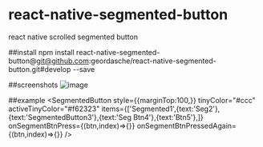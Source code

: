 # react-native-segmented-button
react native scrolled segmented button

##install
npm install react-native-segmented-button@git@github.com:geordasche/react-native-segmented-button.git#develop --save

##screenshots
![image](https://github.com/geordasche/react-native-segmented-button/blob/master/screenshots/1.gif?raw=true)

##example
     <SegmentedButton
                style={{marginTop:100,}}
                tinyColor="#ccc"
                activeTinyColor="#f62323"
                items={['Segmented1',{text:'Seg2'},{text:'SegmentedButton3'},{text:'Seg Btn4'},{text:'Btn5'},]}
                onSegmentBtnPress={(btn,index)=>{}}
                onSegmentBtnPressedAgain={(btn,index)=>{}}
            />
